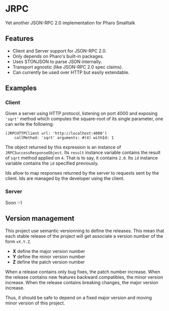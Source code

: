 # JRPC
Yet another JSON-RPC 2.0 implementation for Pharo Smalltalk

## Features
- Client and Server support for JSON-RPC 2.0.
- Only depends on Pharo's built-in packages.
- Uses STONJSON to parse JSON internally.
- Transport agnostic (like JSON-RPC 2.0 spec claims).
- Can currently be used over HTTP but easily extendable.

## Examples
### Client
Given a server using HTTP protocol, listening on port 4000 and exposing `'sqrt'` method which computes the square-root of its single parameter, one can write the following:

```
(JRPCHTTPClient url: 'http://localhost:4000')
	callMethod: 'sqrt' arguments: #(4) withId: 1
```

The object returned by this expression is an instance of `JRPCSuccessResponseObject`.
Its `result` instance variable contains the result of `sqrt` method applied on `4`. That is to say, it contains `2.0`.
Its `id` instance variable contains the `id` specified previously.

Ids allow to map responses returned by the server to requests sent by the client.
Ids are managed by the developer using the client.

### Server
Soon :-)

## Version management 

This project use semantic versionning to define the releases. This mean that each stable release of the project will get associate a version number of the form `vX.Y.Z`. 

- **X** define the major version number
- **Y** define the minor version number 
- **Z** define the patch version number

When a release contains only bug fixes, the patch number increase. When the release contains new features backward compatibles, the minor version increase. When the release contains breaking changes, the major version increase. 

Thus, it should be safe to depend on a fixed major version and moving minor version of this project.
